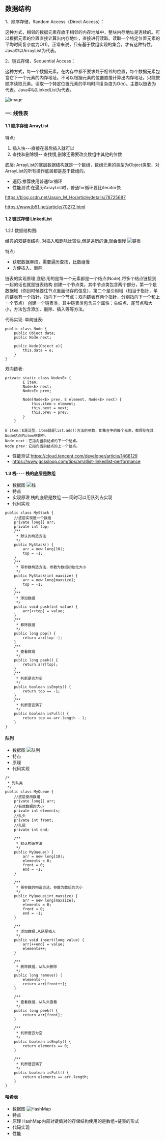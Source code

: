 ## 数据结构
1、顺序存储，Random Access（Direct Access）：

这种方式，相邻的数据元素存放于相邻的内存地址中，整块内存地址是连续的。可以根据元素的位置直接计算出内存地址，直接进行读取。读取一个特定位置元素的平均时间复杂度为O(1)。正常来说，只有基于数组实现的集合，才有这种特性。Java中以ArrayList为代表。
        
2、链式存储，Sequential Access：

这种方式，每一个数据元素，在内存中都不要求处于相邻的位置，每个数据元素包含它下一个元素的内存地址。不可以根据元素的位置直接计算出内存地址，只能按顺序读取元素。读取一个特定位置元素的平均时间复杂度为O(n)。主要以链表为代表。Java中以LinkedList为代表。

![image](assert/clipboard.png)

### 一: 线性表
#### 1.1 顺序存储 ArrayList

特点:
1. 插入快---直接在最后插入就可以
2. 查找和删除慢-- 查找慢,删除还需要改变数组中其他的位数 

底层: ArrayList的底层数据结构就是一个数组，数组元素的类型为Object类型，对ArrayList的所有操作底层都是基于数组的。
+ 遍历:推荐使用普通for循环
+ 性能测试:在遍历ArrayList时，普通for循环要比iterator快

https://blog.csdn.net/Jason_M_Ho/article/details/78725687

https://www.jb51.net/article/70272.html

#### 1.2 链式存储 LinkedList

1.2.1 数据结构图:

经典的双链表结构, 对插入和删除比较快,但是遍历的话,就会很慢
![链表](assert/linked.png)

特点: 
+ 获取数据麻烦，需要遍历查找，比数组慢
+ 方便插入、删除

链表的实现原理
底层:用的是每一个元素都是一个结点(Node<E>),将多个结点链接到一起的话也就是链表结构
创建一个节点类，其中节点类包含两个部分，第一个是数据域（你到时候要往节点里面储存的信息），第二个是引用域（相当于指针，单向链表有一个指针，指向下一个节点；双向链表有两个指针，分别指向下一个和上一个节点）
创建一个链表类，其中链表类包含三个属性：头结点、尾节点和大小，方法包含添加、删除、插入等等方法。


代码实现:
单向链表:
```
public class Node {
    public Object data;
    public Node next;
    
    public Node(Object e){
        this.data = e;
    }
}
```
双向链表:
```
private static class Node<E> {
        E item;
        Node<E> next;
        Node<E> prev;
 
        Node(Node<E> prev, E element, Node<E> next) {
            this.item = element;
            this.next = next;
            this.prev = prev;
        }
    }
    
E item：E是泛型，item就是list.add()方法的参数，即集合中的每个元素，都保存在其Node结点的item参数中。
Node next：它指向当前结点的下一个结点。
Node prev：它指向当前结点的上一个结点。
```

+ 性能测试:https://cloud.tencent.com/developer/article/1468129
+ https://www.gcssloop.com/tips/arratlist-linkedlist-performance


#### 1.3 栈---- 栈的底层是数组
+ 数据图
![栈](assert/stack.png)
+ 特点
+ 实现原理
栈的底层是数组 --- 同时可以用队列去实现
+ 代码实现
```
public class MyStack {
	//底层实现是一个数组
	private long[] arr;
	private int top;
	/**
	 * 默认的构造方法
	 */
	public MyStack() {
		arr = new long[10];
		top = -1;
	}
	/**
	 * 带参数构造方法，参数为数组初始化大小
	 */
	public MyStack(int maxsize) {
		arr = new long[maxsize];
		top = -1;
	}
	/**
	 * 添加数据
	 */
	public void push(int value) {
		arr[++top] = value;
	}
	/**
	 * 移除数据
	 */
	public long pop() {
		return arr[top--];
	}
	/**
	 * 查看数据
	 */
	public long peek() {
		return arr[top];
	}
	/**
	 * 判断是否为空
	 */
	public boolean isEmpty() {
		return top == -1;
	}
	/**
	 * 判断是否满了
	 */
	public boolean isFull() {
		return top == arr.length - 1;
	}
}
```

#### 队列
+ 数据图
![队列](assert/queue.png)
+ 特点
+ 原理
+ 代码实现

```
/*
 * 列队类
 */
public class MyQueue {
	//底层使用数组
	private long[] arr;
	//有效数据的大小
	private int elements;
	//队头
	private int front;
	//队尾
	private int end;
	
	/**
	 * 默认构造方法
	 */
	public MyQueue() {
		arr = new long[10];
		elements = 0;
		front = 0;
		end = -1;
	}
	
	/**
	 * 带参数的构造方法，参数为数组的大小
	 */
	public MyQueue(int maxsize) {
		arr = new long[maxsize];
		elements = 0;
		front = 0;
		end = -1;
	}
	
	/**
	 * 添加数据,从队尾插入
	 */
	public void insert(long value) {
		arr[++end] = value;
		elements++;
	}
	
	/**
	 * 删除数据，从队头删除
	 */
	public long remove() {
		elements--;
		return arr[front++];
	}
	
	/**
	 * 查看数据，从队头查看
	 */
	public long peek() {
		return arr[front];
	}
	
	/**
	 * 判断是否为空
	 */
	public boolean isEmpty() {
		return elements == 0;
	}
	
	/**
	 * 判断是否满了
	 */
	public boolean isFull() {
		return elements == arr.length;
	}
}
```

#### 哈希表
+ 数据图
![HashMap](assert/hashMap.png)
+ 特点
+ 原理
HashMap内部对键值对的存储结构使用的是数组+链表的形式
+ 代码实现
+ 性能

